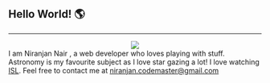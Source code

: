 
<h2>Hello World! 🌎</h2>
<hr>
<center>
<img src="https://i.imgur.com/WY9fjI6.png"></center>
I am Niranjan Nair , a web developer who loves playing with stuff. 
Astronomy is my favourite subject as I love star gazing a lot! 
I love watching <a href="https://en.wikipedia.org/wiki/Indian_Super_League">ISL</a>. 
Feel free to contact me at <a href="mailto:niranjan.codemaster@gmail.com">niranjan.codemaster@gmail.com</a> 

